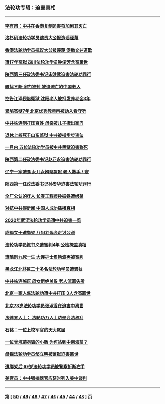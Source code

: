 ### 法轮功专辑：迫害真相
---
#### [李有甫：中共在香港复制迫害将加剧其灭亡](../../pages/nf4379/n12924783.md) 
#### [洛杉矶法轮功学员谴责大公报造谣诬蔑](../../pages/nf4379/n12922231.md) 
#### [香港法轮功学员抗议大公报诬蔑 促撤文并道歉](../../pages/nf4379/n12921971.md) 
#### [遭17年冤狱 四川法轮功学员钟俊芳含冤离世](../../pages/nf4379/n12921162.md) 
#### [陕西第三任政法委书记宋洪武迫害法轮功罪行](../../pages/nf4379/n12918302.md) 
#### [骚扰不断 家门被封 被迫流亡的中国老人](../../pages/nf4379/n12917860.md) 
#### [控告江泽民陷冤狱 沈阳老人被扣发养老金3年](../../pages/nf4379/n12916576.md) 
#### [累陷冤狱7年 北京优秀教师再被劫入看守所](../../pages/nf4379/n12916149.md) 
#### [中共株连制打压百姓 母亲被儿子撵出家门](../../pages/nf4379/n12913564.md) 
#### [退休上校死于山东监狱 中共被指步步违法](../../pages/nf4379/n12914624.md) 
#### [一月内 五位法轮功学员被中共黑狱迫害致死](../../pages/nf4379/n12914535.md) 
#### [陕西第二任政法委书记赵正永迫害法轮功罪行](../../pages/nf4379/n12911564.md) 
#### [辽宁一家遭遇 女儿女婿陷冤狱 老人撒手人寰](../../pages/nf4379/n12911090.md) 
#### [陕西第一任政法委书记孙安华迫害法轮功罪行](../../pages/nf4379/n12906024.md) 
#### [全厂公认的好人 长春工程师孙振铁遭绑架](../../pages/nf4379/n12909116.md) 
#### [对抗中共假新闻 中国人成功插播真相](../../pages/nf4379/n12910618.md) 
#### [2020年武汉法轮功学员遭中共迫害一览](../../pages/nf4379/n12908872.md) 
#### [成都女子遭绑架 八旬老母奔走讨公道](../../pages/nf4379/n12906589.md) 
#### [法轮功学员陈书义遭冤判4年 公检掩盖真相](../../pages/nf4379/n12895161.md) 
#### [遭酷刑九死一生 大连护士周艳波再被冤判](../../pages/nf4379/n12904002.md) 
#### [黑龙江北林区二十多名法轮功学员遭骚扰](../../pages/nf4379/n12901003.md) 
#### [中共株连施压 母女断绝关系 老人流离失所](../../pages/nf4379/n12903745.md) 
#### [北京一家人炼法轮功遭中共打压 3人含冤离世](../../pages/nf4379/n12902393.md) 
#### [北京73岁法轮功学员张淑香在迫害中离世](../../pages/nf4379/n12902211.md) 
#### [法律界人士： 法轮功万人上访是合法权利](../../pages/nf4379/n12902232.md) 
#### [石铭：一位上校军官的天大冤屈](../../pages/nf4379/n12902174.md) 
#### [一位曾坑蒙拐骗的小贩 为何站到中南海前？](../../pages/nf4379/n12900216.md) 
#### [盘锦法轮功学员邹立明被监狱迫害离世](../../pages/nf4379/n12897749.md) 
#### [遭绑架后 69岁法轮功学员被警察折断右手](../../pages/nf4379/n12898245.md) 
#### [美官员：中共强摘器官应随时列入美中谈判](../../pages/nf4379/n12897598.md) 

---
#### 第 [ [50](./50.md) / [49](./49.md) / [48](./48.md) / [47](./47.md) / [46](./46.md) / [45](./45.md) / [44](./44.md) / [43](./43.md) ] 页
